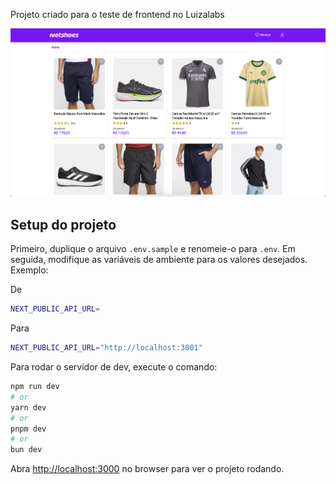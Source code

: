 Projeto criado para o teste de frontend no Luizalabs

![Imagem do projeto](./project.png)

## Setup do projeto

Primeiro, duplique o arquivo `.env.sample` e renomeie-o para `.env`. Em seguida, modifique as variáveis de ambiente para os valores desejados. Exemplo:

De

```bash
NEXT_PUBLIC_API_URL=
```

Para

```bash
NEXT_PUBLIC_API_URL="http://localhost:3001"
```

Para rodar o servidor de dev, execute o comando:

```bash
npm run dev
# or
yarn dev
# or
pnpm dev
# or
bun dev
```

Abra [http://localhost:3000](http://localhost:3000) no browser para ver o projeto rodando.

